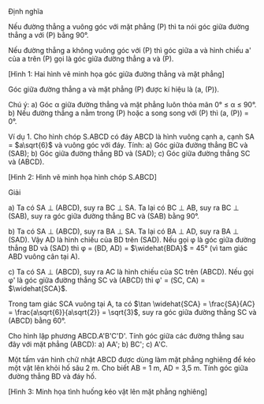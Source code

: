 Định nghĩa

Nếu đường thẳng a vuông góc với mặt phẳng (P) thì ta nói góc giữa đường thẳng a với (P) bằng 90°.

Nếu đường thẳng a không vuông góc với (P) thì góc giữa a và hình chiếu a' của a trên (P) gọi là góc giữa đường thẳng a và (P).

[Hình 1: Hai hình vẽ minh họa góc giữa đường thẳng và mặt phẳng]

Góc giữa đường thẳng a và mặt phẳng (P) được kí hiệu là (a, (P)).

Chú ý: a) Góc α giữa đường thẳng và mặt phẳng luôn thỏa mãn 0° ≤ α ≤ 90°.
       b) Nếu đường thẳng a nằm trong (P) hoặc a song song với (P) thì (a, (P)) = 0°.

Ví dụ 1. Cho hình chóp S.ABCD có đáy ABCD là hình vuông cạnh a, cạnh SA = $a\sqrt{6}$ và vuông góc với đáy.
Tính:
a) Góc giữa đường thẳng BC và (SAB);
b) Góc giữa đường thẳng BD và (SAD);
c) Góc giữa đường thẳng SC và (ABCD).

[Hình 2: Hình vẽ minh họa hình chóp S.ABCD]

Giải

a) Ta có SA ⊥ (ABCD), suy ra BC ⊥ SA. Ta lại có BC ⊥ AB, suy ra BC ⊥ (SAB), suy ra góc giữa đường thẳng BC và (SAB) bằng 90°.

b) Ta có SA ⊥ (ABCD), suy ra BA ⊥ SA. Ta lại có BA ⊥ AD, suy ra BA ⊥ (SAD). Vậy AD là hình chiếu của BD trên (SAD). Nếu gọi φ là góc giữa đường thẳng BD và (SAD) thì φ = (BD, AD) = $\widehat{BDA}$ = 45° (vì tam giác ABD vuông cân tại A).

c) Ta có SA ⊥ (ABCD), suy ra AC là hình chiếu của SC trên (ABCD). Nếu gọi φ' là góc giữa đường thẳng SC và (ABCD) thì φ' = (SC, CA) = $\widehat{SCA}$.

Trong tam giác SCA vuông tại A, ta có $\tan \widehat{SCA} = \frac{SA}{AC} = \frac{a\sqrt{6}}{a\sqrt{2}} = \sqrt{3}$, suy ra góc giữa đường thẳng SC và (ABCD) bằng 60°.

Cho hình lập phương ABCD.A'B'C'D'. Tính góc giữa các đường thẳng sau đây với mặt phẳng (ABCD):
a) AA';           b) BC';           c) A'C.

Một tấm ván hình chữ nhật ABCD được dùng làm mặt phẳng nghiêng để kéo một vật lên khỏi hố sâu 2 m. Cho biết AB = 1 m, AD = 3,5 m. Tính góc giữa đường thẳng BD và đáy hố.

[Hình 3: Minh họa tình huống kéo vật lên mặt phẳng nghiêng]